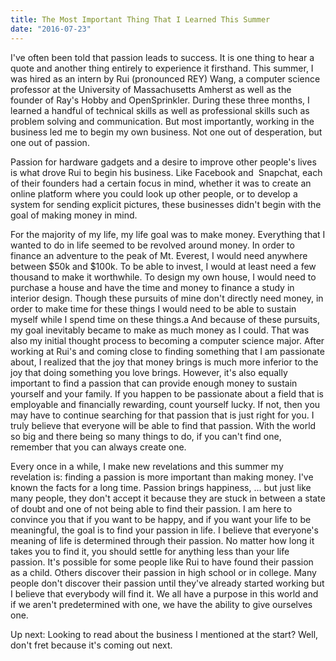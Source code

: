 ```yaml
---
title: The Most Important Thing That I Learned This Summer
date: "2016-07-23"
---
```


I've often been told that passion leads to success. It is one thing to hear a quote and another thing entirely to experience it firsthand. This summer, I was hired as an intern by Rui (pronounced REY) Wang, a computer science professor at the University of Massachusetts Amherst as well as the founder of Ray's Hobby and OpenSprinkler. During these three months, I learned a handful of technical skills as well as professional skills such as problem solving and communication. But most importantly, working in the business led me to begin my own business. Not one out of desperation, but one out of passion.

Passion for hardware gadgets and a desire to improve other people's lives is what drove Rui to begin his business. Like Facebook and  Snapchat, each of their founders had a certain focus in mind, whether it was to create an online platform where you could look up other people, or to develop a system for sending explicit pictures, these businesses didn't begin with the goal of making money in mind.

For the majority of my life, my life goal was to make money. Everything that I wanted to do in life seemed to be revolved around money. In order to finance an adventure to the peak of Mt. Everest, I would need anywhere between $50k and $100k. To be able to invest, I would at least need a few thousand to make it worthwhile. To design my own house, I would need to purchase a house and have the time and money to finance a study in interior design. Though these pursuits of mine don't directly need money, in order to make time for these things I would need to be able to sustain myself while I spend time on these things.a And because of these pursuits, my goal inevitably became to make as much money as I could. That was also my initial thought process to becoming a computer science major. After working at Rui's and coming close to finding something that I am passionate about, I realized that the joy that money brings is much more inferior to the joy that doing something you love brings. However, it's also equally important to find a passion that can provide enough money to sustain yourself and your family. If you happen to be passionate about a field that is employable and financially rewarding, count yourself lucky. If not, then you may have to continue searching for that passion that is just right for you. I truly believe that everyone will be able to find that passion. With the world so big and there being so many things to do, if you can't find one, remember that you can always create one.

Every once in a while, I make new revelations and this summer my revelation is: finding a passion is more important than making money. I've known the facts for a long time. Passion brings happiness, ... but just like many people, they don't accept it because they are stuck in between a state of doubt and one of not being able to find their passion. I am here to convince you that if you want to be happy, and if you want your life to be meaningful, the goal is to find your passion in life. I believe that everyone's meaning of life is determined through their passion. No matter how long it takes you to find it, you should settle for anything less than your life passion. It's possible for some people like Rui to have found their passion as a child. Others discover their passion in high school or in college. Many people don't discover their passion until they've already started working but I believe that everybody will find it. We all have a purpose in this world and if we aren't predetermined with one, we have the ability to give ourselves one.

Up next: Looking to read about the business I mentioned at the start? Well, don't fret because it's coming out next.